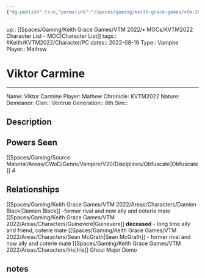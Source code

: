 ```yaml
---
{"dg-publish":true,"permalink":"/spaces/gaming/keith-grace-games/vtm-2022/areas/characters/viktor-carmine/","dgHomeLink":true,"dgPassFrontmatter":true}
---
```


up:: [[Spaces/Gaming/Keith Grace Games/VTM 2022/• MOCs/KVTM2022 Character List - MOC|Character List]]
tags:: #Keith/KVTM2022/Character/PC
dates:: 2022-08-19
Type:: Vampire
Player:: Mathew

# Viktor Carmine
___

Name: Viktor Carmine
Player:  Mathew
Chronicle: KVTM2022
Nature:
Demeanor:
Clan:: Ventrue
Generation:: 8th
Sire::
## Description



## Powers Seen
[[Spaces/Gaming/Source Material/Areas/CWoD/Genre/Vampire/V20/Disciplines/Obfuscate|Obfuscate]] 4




## Relationships
[[Spaces/Gaming/Keith Grace Games/VTM 2022/Areas/Characters/Damien Black|Damien Black]] -former rival and now ally and coterie mate
[[Spaces/Gaming/Keith Grace Games/VTM 2022/Areas/Characters/Guinevere|Guinevere]] **deceased** - long time ally and friend, coterie mate 
[[Spaces/Gaming/Keith Grace Games/VTM 2022/Areas/Characters/Sean McGrath|Sean McGrath]] - former rival and now ally and coterie mate
[[Spaces/Gaming/Keith Grace Games/VTM 2022/Areas/Characters/Iris|Iris]] Ghoul Major Domo


## notes
